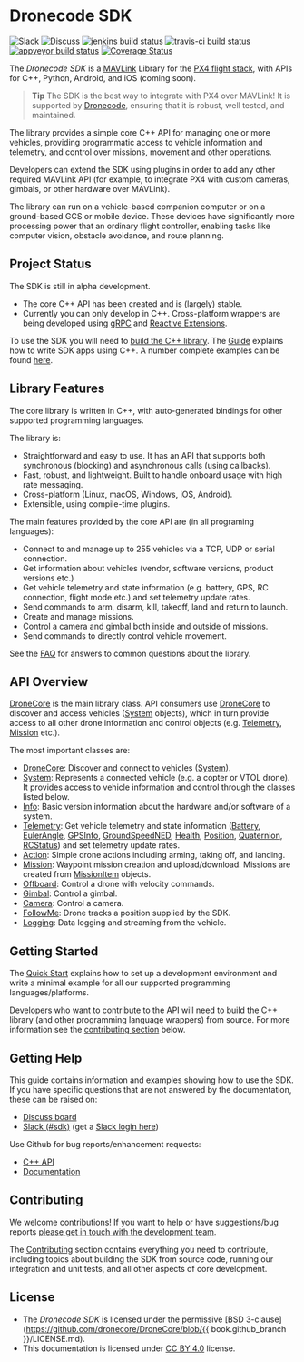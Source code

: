 <!-- <div style="float:right; padding:10px; margin-right:20px;"><a href="https://www.dronecode.org/sdk/"><img src="../assets/site/dronecore_logo_full.png" title="Dronecode SDK Logo" width="400px"/></a></div> -->
# Dronecode SDK
[![Slack](https://px4-slack.herokuapp.com/badge.svg)](http://slack.px4.io)&nbsp;[![Discuss](https://img.shields.io/badge/discuss-DroneCore-ff69b4.svg)](http://discuss.px4.io/c/dronecore)  [![jenkins build status](http://ci.px4.io:8080/buildStatus/icon?job=DroneCore/develop)](http://ci.px4.io:8080/blue/organizations/jenkins/DroneCore/activity)
[![travis-ci build status](https://travis-ci.org/dronecore/DroneCore.svg?branch=develop)](https://travis-ci.org/dronecore/DroneCore)
[![appveyor build status](https://ci.appveyor.com/api/projects/status/1ntjvooywpxmoir8/branch/develop?svg=true)](https://ci.appveyor.com/project/julianoes/dronecore/branch/develop)
[![Coverage Status](https://coveralls.io/repos/github/dronecore/DroneCore/badge.svg?branch=develop)](https://coveralls.io/github/dronecore/DroneCore?branch=develop)

The *Dronecode SDK* is a [MAVLink](http://mavlink.org) Library for the [PX4 flight stack](http://px4.io), with APIs for C++, Python, Android, and iOS (coming soon). 

> **Tip** The SDK is the best way to integrate with PX4 over MAVLink! 
  It is supported by [Dronecode](https://www.dronecode.org/), ensuring that it is robust, well tested, and maintained. 

The library provides a simple core C++ API for managing one or more vehicles, providing programmatic access to vehicle information and telemetry, and control over missions, movement and other operations.

Developers can extend the SDK using plugins in order to add any other required MAVLink API (for example, to integrate PX4 with custom cameras, gimbals, or other hardware over MAVLink).

The library can run on a vehicle-based companion computer or on a ground-based GCS or mobile device. 
These devices have significantly more processing power that an ordinary flight controller, enabling tasks like computer vision, obstacle avoidance, and route planning.

## Project Status

The SDK is still in alpha development. 
- The core C++ API has been created and is (largely) stable.
- Currently you can only develop in C++. 
  Cross-platform wrappers are being developed using [gRPC](https://grpc.io/) and [Reactive Extensions](http://reactivex.io/).

To use the SDK you will need to [build the C++ library](contributing/build.md). 
The [Guide](guide/README.md) explains how to write SDK apps using C++. 
A number complete examples can be found [here](examples/README.md).


## Library Features

The core library is written in C++, with auto-generated bindings for other supported programming languages.

The library is:
- Straightforward and easy to use. It has an API that supports both synchronous (blocking) and asynchronous calls (using callbacks). 
- Fast, robust, and lightweight. Built to handle onboard usage with high rate messaging.
- Cross-platform (Linux, macOS, Windows, iOS, Android).
- Extensible, using compile-time plugins.

The main features provided by the core API are (in all programing languages):

* Connect to and manage up to 255 vehicles via a TCP, UDP or serial connection.
* Get information about vehicles (vendor, software versions, product versions etc.)
* Get vehicle telemetry and state information (e.g. battery, GPS, RC connection, flight mode etc.) and set telemetry update rates.
* Send commands to arm, disarm, kill, takeoff, land and return to launch.
* Create and manage missions.
* Control a camera and gimbal both inside and outside of missions.
* Send commands to directly control vehicle movement.

See the [FAQ](getting_started/faq.md) for answers to common questions about the library. 


## API Overview

[DroneCore](/api_reference/classdronecore_1_1_drone_core.md) is the main library class. API consumers use [DroneCore](/api_reference/classdronecore_1_1_drone_core.md) to discover and access vehicles ([System](/api_reference/classdronecore_1_1_system.md) objects), which in turn provide access to all other drone information and control objects (e.g. [Telemetry](/api_reference/classdronecore_1_1_telemetry.md), [Mission](/api_reference/classdronecore_1_1_mission.md) etc.).

The most important classes are:

- [DroneCore](/api_reference/classdronecore_1_1_drone_core.md): Discover and connect to vehicles ([System](/api_reference/classdronecore_1_1_system.md)).
- [System](/api_reference/classdronecore_1_1_system.md): Represents a connected vehicle (e.g. a copter or VTOL drone). It provides access to vehicle information and control through the classes listed below.
- [Info](/api_reference/classdronecore_1_1_info.md): Basic version information about the hardware and/or software of a system.
- [Telemetry](/api_reference/classdronecore_1_1_telemetry.md): Get vehicle telemetry and state information ([Battery](/api_reference/structdronecore_1_1_telemetry_1_1_battery.md), [EulerAngle](/api_reference/structdronecore_1_1_telemetry_1_1_euler_angle.md), [GPSInfo](/api_reference/structdronecore_1_1_telemetry_1_1_g_p_s_info.md), [GroundSpeedNED](/api_reference/structdronecore_1_1_telemetry_1_1_ground_speed_n_e_d.md), [Health](/api_reference/structdronecore_1_1_telemetry_1_1_health.md), [Position](/api_reference/structdronecore_1_1_telemetry_1_1_position.md), [Quaternion](/api_reference/structdronecore_1_1_telemetry_1_1_quaternion.md), [RCStatus](/api_reference/structdronecore_1_1_telemetry_1_1_r_c_status.md)) and set telemetry update rates.
- [Action](/api_reference/classdronecore_1_1_action.md): Simple drone actions including arming, taking off, and landing.
- [Mission](/api_reference/classdronecore_1_1_mission.md): Waypoint mission creation and upload/download. Missions are created from [MissionItem](/api_reference/classdronecore_1_1_mission_item.md) objects.
- [Offboard](/api_reference/classdronecore_1_1_offboard.md): Control a drone with velocity commands.
- [Gimbal](/api_reference/classdronecore_1_1_gimbal.md): Control a gimbal.
- [Camera](/api_reference/classdronecore_1_1_camera.md): Control a camera.
- [FollowMe](/api_reference/classdronecore_1_1_follow_me.md): Drone tracks a position supplied by the SDK.
- [Logging](/api_reference/classdronecore_1_1_logging.md): Data logging and streaming from the vehicle.


## Getting Started

The [Quick Start](getting_started/README.md) explains how to set up a development environment and write a minimal example for all our supported programming languages/platforms. 

Developers who want to contribute to the API will need to build the C++ library (and other programming language wrappers) from source. For more information see the [contributing section](#contributing) below.
 

## Getting Help

This guide contains information and examples showing how to use the SDK. 
If you have specific questions that are not answered by the documentation, these can be raised on:

* [Discuss board](http://discuss.px4.io/c/sdk)
* [Slack (#sdk)](https://px4.slack.com/messages/C68J8H32A) (get a [Slack login here](http://slack.px4.io))

Use Github for bug reports/enhancement requests:

* [C++ API](https://github.com/dronecore/DroneCore/issues)
* [Documentation](https://github.com/dronecore/sdk_docs/issues)
<!-- Add info about where Python etc API issues are reported). -->

## Contributing

We welcome contributions! If you want to help or have suggestions/bug reports [please get in touch with the development team](#getting-help). 

The [Contributing](contributing/README.md) section contains everything you need to contribute, including topics about building the SDK from source code, running our integration and unit tests, and all other aspects of core development. 


## License

* The *Dronecode SDK* is licensed under the permissive [BSD 3-clause](https://github.com/dronecore/DroneCore/blob/{{ book.github_branch }}/LICENSE.md).
* This documentation is licensed under [CC BY 4.0](https://creativecommons.org/licenses/by/4.0/) license.

